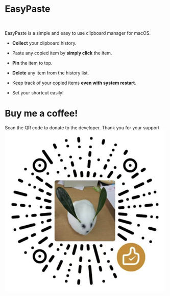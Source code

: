 
# EasyPaste
 <br>

EasyPaste is a simple and easy to use clipboard manager for macOS.


  * **Collect** your clipboard history.

  * Paste any copied item by **simply click** the item.

  * **Pin** the item to top.

  * **Delete** any item from the history list.

  * Keep track of your copied items **even with system restart**.

  * Set your shortcut easily!


  # Buy me a coffee!
  Scan the QR code to donate to the developer. Thank you for your support
  ![](./images/features/donate.png)
